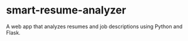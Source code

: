 # smart-resume-analyzer
A web app that analyzes resumes and job descriptions using Python and Flask.

